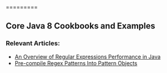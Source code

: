 =========

## Core Java 8 Cookbooks and Examples

### Relevant Articles: 
- [An Overview of Regular Expressions Performance in Java](https://www.baeldung.com/java-regex-performance)
- [Pre-compile Regex Patterns Into Pattern Objects](https://www.baeldung.com/java-regex-pre-compile)

